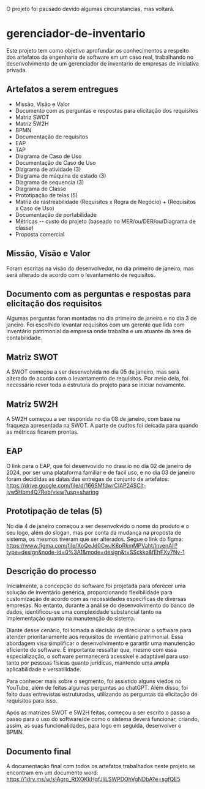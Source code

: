 O projeto foi pausado devido algumas circunstancias, mas voltará.

# gerenciador-de-inventario

Este projeto tem como objetivo aprofundar os conhecimentos a respeito dos artefatos da engenharia de software em um caso real, trabalhando no desenvolvimento de um gerenciador de inventario de empresas de iniciativa privada.

## Artefatos a serem entregues

- Missão, Visão e Valor
- Documento com as perguntas e respostas para elicitação dos requisitos
- Matriz SWOT
- Matriz 5W2H
- BPMN
- Documentação de requisitos
- EAP
- TAP
- Diagrama de Caso de Uso
- Documentação de Caso de Uso
- Diagrama de atividade (3)
- Diagrama de máquina de estado (3)
- Diagrama de sequencia (3)
- Diagrama de Classe
- Prototipação de telas (5)
- Matriz de rastreabilidade (Requisitos x Regra de Negócio) +  (Requisitos x Caso de Uso)
- Documentação de portabilidade
- Métricas -- custo do projeto (baseado no MER/ou/DER/ou/Diagrama de classe)
- Proposta comercial

## Missão, Visão e Valor
Foram escritas na visão do desenvolvedor, no dia primeiro de janeiro, mas será alterado de acordo com o levantamento de requisitos.

## Documento com as perguntas e respostas para elicitação dos requisitos
Algumas perguntas foran montadas no dia primeiro de janeiro e no dia 3 de janeiro. Foi escolhido levantar requisitos com um gerente que lida com inventário patrimonial da empresa onde trabalha e um atuante da área de contabilidade.

## Matriz SWOT
A SWOT começou a ser desenvolvida no dia 05 de janeiro, mas será alterado de acordo com o levantamento de requisitos. Por meio dela, foi necessário rever toda a estrutura do projeto para se iniciar novamente.

## Matriz 5W2H
A 5W2H começou a ser responida no dia 08 de janeiro, com base na fraqueza apresentada na SWOT. A parte de cudtos foi deicada para quando as métricas ficarem prontas.

## EAP
O link para o EAP, que foi desenvovido no draw.io no dia 02 de janeiro de 2024, por ser uma plataforma familiar e de facil uso, e no dia 03 de janeiro foram decididas as datas das entregas de conjunto de artefatos:
https://drive.google.com/file/d/166SMfdwrCIAP24SClt-jvw5Hbm4Q7Reb/view?usp=sharing

## Prototipação de telas (5)
No dia 4 de janeiro começou a ser desenvokvido o nome do produto e o seu logo, além do slogan, mas por conta da mudança na proposta de sistema, os mesmos  tiveram que ser alterados.
Segue o link  do figma:
https://www.figma.com/file/XoQeJd0CwJK6pRkmMPVaht/InvenAll?type=design&node-id=0%3A1&mode=design&t=SSckko8fEhFXy7Nv-1

## Descrição do processo
Inicialmente, a concepção do software foi projetada para oferecer uma solução de inventário genérica, proporcionando flexibilidade para customização de acordo com as necessidades específicas de diversas empresas. No entanto, durante a análise do desenvolvimento do banco de dados, identificou-se uma complexidade substancial tanto na implementação quanto na manutenção do sistema.

Diante desse cenário, foi tomada a decisão de direcionar o software para atender prioritariamente aos requisitos de inventário patrimonial. Essa abordagem visa simplificar o desenvolvimento e garantir uma manutenção eficiente do software. É importante ressaltar que, mesmo com essa especialização, o software permanecerá acessível e adaptável para uso tanto por pessoas físicas quanto jurídicas, mantendo uma ampla aplicabilidade e versatilidade.

Para conhecer mais sobre o segmento, foi assistido alguns viedos no YouTube, além de feitas algumas perguntas ao chatGPT. Além disso, foi feito duas entrevistas estruturadas, utilizando as perguntas da elicitação de requisitos para isso. 

Após as matrizes SWOT e 5W2H feitas, começou a ser escrito o passo a passo para o uso do software/de como o sistema deverá funcionar, criando, assim, as suas funcionalidades, para logo em seguida, desenvolver o BPMN. 
<!-- que servirá para montar o documento de requisitos funcionais e requisitos não funcionais. -->

##  Documento final
A documentação final com todos os artefatos trabalhados neste projeto se encontram em um documento word:
https://1drv.ms/w/s!Agro_RtXOKkHgfJliLSWPDOhVgNDbA?e=sgfQE5

